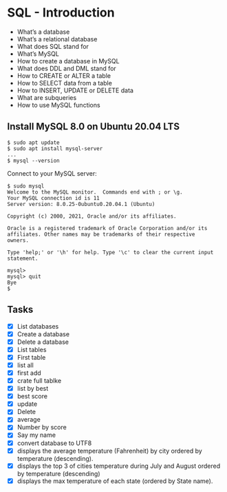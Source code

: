 # SQL - Introduction

- What’s a database
- What’s a relational database
- What does SQL stand for
- What’s MySQL
- How to create a database in MySQL
- What does DDL and DML stand for
- How to CREATE or ALTER a table
- How to SELECT data from a table
- How to INSERT, UPDATE or DELETE data
- What are subqueries
- How to use MySQL functions

## Install MySQL 8.0 on Ubuntu 20.04 LTS

```
$ sudo apt update
$ sudo apt install mysql-server
...
$ mysql --version

```

Connect to your MySQL server:

```
$ sudo mysql
Welcome to the MySQL monitor.  Commands end with ; or \g.
Your MySQL connection id is 11
Server version: 8.0.25-0ubuntu0.20.04.1 (Ubuntu)

Copyright (c) 2000, 2021, Oracle and/or its affiliates.

Oracle is a registered trademark of Oracle Corporation and/or its
affiliates. Other names may be trademarks of their respective
owners.

Type 'help;' or '\h' for help. Type '\c' to clear the current input statement.

mysql>
mysql> quit
Bye
$
```

## Tasks

- [x] List databases
- [x] Create a database
- [x] Delete a database
- [x] List tables
- [x] First table
- [x] list all
- [x] first add
- [x] crate full tablke
- [x] list by best
- [x] best score
- [x] update
- [x] Delete
- [x] average
- [x] Number by score
- [x] Say my name
- [x] convert database to UTF8
- [x]  displays the average temperature (Fahrenheit) by city ordered by temperature (descending).
- [x] displays the top 3 of cities temperature during July and August ordered by temperature (descending)
- [x]  displays the max temperature of each state (ordered by State name).
